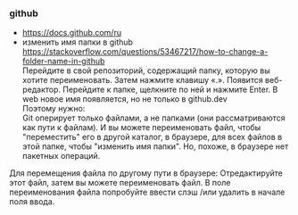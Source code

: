 ### github
- https://docs.github.com/ru
- изменить имя папки в github
https://stackoverflow.com/questions/53467217/how-to-change-a-folder-name-in-github  
Перейдите в свой репозиторий, содержащий папку, которую вы хотите переименовать.
Затем нажмите клавишу «.».
Появится веб-редактор. Перейдите к папке, щелкните по ней и нажмите Enter.
В web новое имя появляется, но не только в github.dev  
Поэтому нужно:   
Git оперирует только файлами, а не папками (они рассматриваются как пути к файлам). И вы можете переименовать файл, чтобы "переместить" его в другой каталог, в браузере, для всех файлов в этой папке, чтобы "изменить имя папки". Но, похоже, в браузере нет пакетных операций.

Для перемещения файла по другому пути в браузере: Отредактируйте этот файл, затем вы можете переименовать файл. В поле переименования файла попробуйте ввести слэш /или удалить в начале поля ввода.

